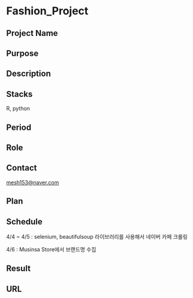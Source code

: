# Fashion_Project

## Project Name

## Purpose

## Description

## Stacks
R, python
## Period


## Role


## Contact
mesh153@naver.com


## Plan


## Schedule

4/4 ~ 4/5 : selenium, beautifulsoup 라이브러리를 사용해서 네이버 카페 크롤링

4/6 : Musinsa Store에서 브랜드명 수집

## Result



## URL

